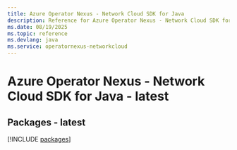 ```yaml
---
title: Azure Operator Nexus - Network Cloud SDK for Java
description: Reference for Azure Operator Nexus - Network Cloud SDK for Java
ms.date: 08/19/2025
ms.topic: reference
ms.devlang: java
ms.service: operatornexus-networkcloud
---
```

# Azure Operator Nexus - Network Cloud SDK for Java - latest
## Packages - latest
[!INCLUDE [packages](operator-nexus---network-cloud-index.md)]